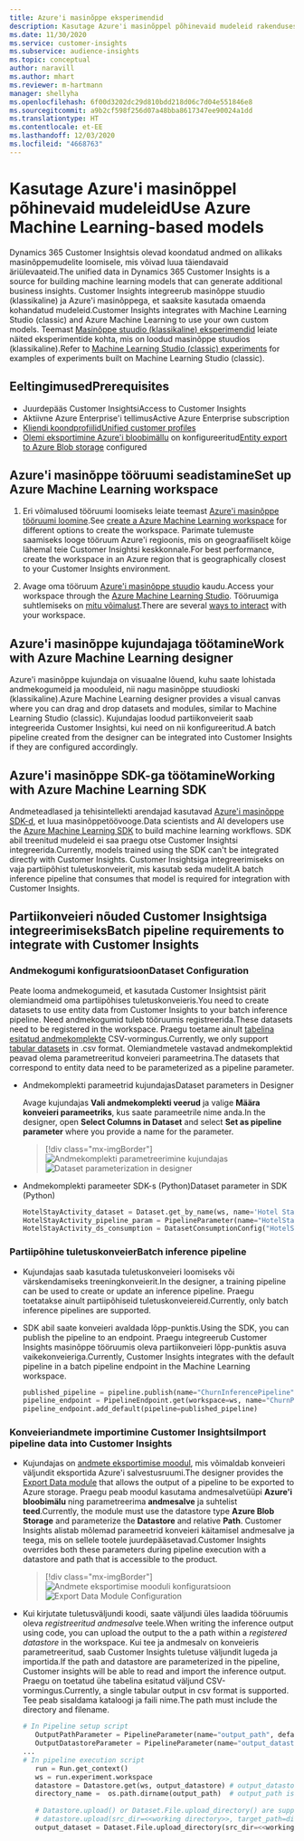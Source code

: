 ```yaml
---
title: Azure'i masinõppe eksperimendid
description: Kasutage Azure'i masinõppel põhinevaid mudeleid rakenduses Dynamics 365 Customer Insights.
ms.date: 11/30/2020
ms.service: customer-insights
ms.subservice: audience-insights
ms.topic: conceptual
author: naravill
ms.author: mhart
ms.reviewer: m-hartmann
manager: shellyha
ms.openlocfilehash: 6f00d3202dc29d810bdd218d06c7d04e551846e8
ms.sourcegitcommit: a9b2cf598f256d07a48bba8617347ee90024a1dd
ms.translationtype: HT
ms.contentlocale: et-EE
ms.lasthandoff: 12/03/2020
ms.locfileid: "4668763"
---
```

# <a name="use-azure-machine-learning-based-models"></a><span data-ttu-id="2aeb5-103">Kasutage Azure'i masinõppel põhinevaid mudeleid</span><span class="sxs-lookup"><span data-stu-id="2aeb5-103">Use Azure Machine Learning-based models</span></span>

<span data-ttu-id="2aeb5-104">Dynamics 365 Customer Insightsis olevad koondatud andmed on allikaks masinõppemudelite loomisele, mis võivad luua täiendavaid äriülevaateid.</span><span class="sxs-lookup"><span data-stu-id="2aeb5-104">The unified data in Dynamics 365 Customer Insights is a source for building machine learning models that can generate additional business insights.</span></span> <span data-ttu-id="2aeb5-105">Customer Insights integreerub masinõppe stuudio (klassikaline) ja Azure'i masinõppega, et saaksite kasutada omaenda kohandatud mudeleid.</span><span class="sxs-lookup"><span data-stu-id="2aeb5-105">Customer Insights integrates with Machine Learning Studio (classic) and Azure Machine Learning to use your own custom models.</span></span> <span data-ttu-id="2aeb5-106">Teemast [Masinõppe stuudio (klassikaline) eksperimendid](machine-learning-studio-experiments.md) leiate näited eksperimentide kohta, mis on loodud masinõppe stuudios (klassikaline).</span><span class="sxs-lookup"><span data-stu-id="2aeb5-106">Refer to [Machine Learning Studio (classic) experiments](machine-learning-studio-experiments.md) for examples of experiments built on Machine Learning Studio (classic).</span></span> 

## <a name="prerequisites"></a><span data-ttu-id="2aeb5-107">Eeltingimused</span><span class="sxs-lookup"><span data-stu-id="2aeb5-107">Prerequisites</span></span>

- <span data-ttu-id="2aeb5-108">Juurdepääs Customer Insightsi</span><span class="sxs-lookup"><span data-stu-id="2aeb5-108">Access to Customer Insights</span></span>
- <span data-ttu-id="2aeb5-109">Aktiivne Azure Enterprise'i tellimus</span><span class="sxs-lookup"><span data-stu-id="2aeb5-109">Active Azure Enterprise subscription</span></span>
- [<span data-ttu-id="2aeb5-110">Kliendi koondprofiilid</span><span class="sxs-lookup"><span data-stu-id="2aeb5-110">Unified customer profiles</span></span>](data-unification.md)
- <span data-ttu-id="2aeb5-111">[Olemi eksportimine Azure'i bloobimällu](export-azure-blob-storage.md) on konfigureeritud</span><span class="sxs-lookup"><span data-stu-id="2aeb5-111">[Entity export to Azure Blob storage](export-azure-blob-storage.md) configured</span></span>

## <a name="set-up-azure-machine-learning-workspace"></a><span data-ttu-id="2aeb5-112">Azure'i masinõppe tööruumi seadistamine</span><span class="sxs-lookup"><span data-stu-id="2aeb5-112">Set up Azure Machine Learning workspace</span></span>

1. <span data-ttu-id="2aeb5-113">Eri võimalused tööruumi loomiseks leiate teemast [Azure'i masinõppe tööruumi loomine](https://docs.microsoft.com/azure/machine-learning/concept-workspace#-create-a-workspace).</span><span class="sxs-lookup"><span data-stu-id="2aeb5-113">See [create a Azure Machine Learning workspace](https://docs.microsoft.com/azure/machine-learning/concept-workspace#-create-a-workspace) for different options to create the workspace.</span></span> <span data-ttu-id="2aeb5-114">Parimate tulemuste saamiseks looge tööruum Azure'i regioonis, mis on geograafiliselt kõige lähemal teie Customer Insightsi keskkonnale.</span><span class="sxs-lookup"><span data-stu-id="2aeb5-114">For best performance, create the workspace in an Azure region that is geographically closest to your Customer Insights environment.</span></span>

1. <span data-ttu-id="2aeb5-115">Avage oma tööruum [Azure'i masinõppe stuudio](https://ml.azure.com/) kaudu.</span><span class="sxs-lookup"><span data-stu-id="2aeb5-115">Access your workspace through the [Azure Machine Learning Studio](https://ml.azure.com/).</span></span> <span data-ttu-id="2aeb5-116">Tööruumiga suhtlemiseks on [mitu võimalust](https://docs.microsoft.com/azure/machine-learning/concept-workspace#tools-for-workspace-interaction).</span><span class="sxs-lookup"><span data-stu-id="2aeb5-116">There are several [ways to interact](https://docs.microsoft.com/azure/machine-learning/concept-workspace#tools-for-workspace-interaction) with your workspace.</span></span>

## <a name="work-with-azure-machine-learning-designer"></a><span data-ttu-id="2aeb5-117">Azure'i masinõppe kujundajaga töötamine</span><span class="sxs-lookup"><span data-stu-id="2aeb5-117">Work with Azure Machine Learning designer</span></span>

<span data-ttu-id="2aeb5-118">Azure'i masinõppe kujundaja on visuaalne lõuend, kuhu saate lohistada andmekogumeid ja mooduleid, nii nagu masinõppe stuudioski (klassikaline).</span><span class="sxs-lookup"><span data-stu-id="2aeb5-118">Azure Machine Learning designer provides a visual canvas where you can drag and drop datasets and modules, similar to Machine Learning Studio (classic).</span></span> <span data-ttu-id="2aeb5-119">Kujundajas loodud partiikonveierit saab integreerida Customer Insightsi, kui need on nii konfigureeritud.</span><span class="sxs-lookup"><span data-stu-id="2aeb5-119">A batch pipeline created from the designer can be integrated into Customer Insights if they are configured accordingly.</span></span> 
   
## <a name="working-with-azure-machine-learning-sdk"></a><span data-ttu-id="2aeb5-120">Azure'i masinõppe SDK-ga töötamine</span><span class="sxs-lookup"><span data-stu-id="2aeb5-120">Working with Azure Machine Learning SDK</span></span>

<span data-ttu-id="2aeb5-121">Andmeteadlased ja tehisintellekti arendajad kasutavad [Azure'i masinõppe SDK-d](https://docs.microsoft.com/python/api/overview/azure/ml/?view=azure-ml-py&preserve-view=true), et luua masinõppetöövooge.</span><span class="sxs-lookup"><span data-stu-id="2aeb5-121">Data scientists and AI developers use the [Azure Machine Learning SDK](https://docs.microsoft.com/python/api/overview/azure/ml/?view=azure-ml-py&preserve-view=true) to build machine learning workflows.</span></span> <span data-ttu-id="2aeb5-122">SDK abil treenitud mudeleid ei saa praegu otse Customer Insightsi integreerida.</span><span class="sxs-lookup"><span data-stu-id="2aeb5-122">Currently, models trained using the SDK can't be integrated directly with Customer Insights.</span></span> <span data-ttu-id="2aeb5-123">Customer Insightsiga integreerimiseks on vaja partiipõhist tuletuskonveierit, mis kasutab seda mudelit.</span><span class="sxs-lookup"><span data-stu-id="2aeb5-123">A batch inference pipeline that consumes that model is required for integration with Customer Insights.</span></span>

## <a name="batch-pipeline-requirements-to-integrate-with-customer-insights"></a><span data-ttu-id="2aeb5-124">Partiikonveieri nõuded Customer Insightsiga integreerimiseks</span><span class="sxs-lookup"><span data-stu-id="2aeb5-124">Batch pipeline requirements to integrate with Customer Insights</span></span>

### <a name="dataset-configuration"></a><span data-ttu-id="2aeb5-125">Andmekogumi konfiguratsioon</span><span class="sxs-lookup"><span data-stu-id="2aeb5-125">Dataset Configuration</span></span>

<span data-ttu-id="2aeb5-126">Peate looma andmekogumeid, et kasutada Customer Insightsist pärit olemiandmeid oma partiipõhises tuletuskonveieris.</span><span class="sxs-lookup"><span data-stu-id="2aeb5-126">You need to create datasets to use entity data from Customer Insights to your batch inference pipeline.</span></span> <span data-ttu-id="2aeb5-127">Need andmekogumid tuleb tööruumis registreerida.</span><span class="sxs-lookup"><span data-stu-id="2aeb5-127">These datasets need to be registered in the workspace.</span></span> <span data-ttu-id="2aeb5-128">Praegu toetame ainult [tabelina esitatud andmekomplekte](https://docs.microsoft.com/azure/machine-learning/how-to-create-register-datasets#tabulardataset) CSV-vormingus.</span><span class="sxs-lookup"><span data-stu-id="2aeb5-128">Currently, we only support [tabular datasets](https://docs.microsoft.com/azure/machine-learning/how-to-create-register-datasets#tabulardataset) in .csv format.</span></span> <span data-ttu-id="2aeb5-129">Olemiandmetele vastavad andmekomplektid peavad olema parametreeritud konveieri parameetrina.</span><span class="sxs-lookup"><span data-stu-id="2aeb5-129">The datasets that correspond to entity data need to be parameterized as a pipeline parameter.</span></span>
   
* <span data-ttu-id="2aeb5-130">Andmekomplekti parameetrid kujundajas</span><span class="sxs-lookup"><span data-stu-id="2aeb5-130">Dataset parameters in Designer</span></span>
   
     <span data-ttu-id="2aeb5-131">Avage kujundajas **Vali andmekomplekti veerud** ja valige **Määra konveieri parameetriks**, kus saate parameetrile nime anda.</span><span class="sxs-lookup"><span data-stu-id="2aeb5-131">In the designer, open **Select Columns in Dataset** and select **Set as pipeline parameter** where you provide a name for the parameter.</span></span>

     > [!div class="mx-imgBorder"]
     > <span data-ttu-id="2aeb5-132">![Andmekomplekti parametreerimine kujundajas](media/intelligence-designer-dataset-parameters.png "Andmekomplekti parametreerimine kujundajas")</span><span class="sxs-lookup"><span data-stu-id="2aeb5-132">![Dataset parameterization in designer](media/intelligence-designer-dataset-parameters.png "Dataset parameterization in designer")</span></span>
   
* <span data-ttu-id="2aeb5-133">Andmekomplekti parameeter SDK-s (Python)</span><span class="sxs-lookup"><span data-stu-id="2aeb5-133">Dataset parameter in SDK (Python)</span></span>
   
   ```python
   HotelStayActivity_dataset = Dataset.get_by_name(ws, name='Hotel Stay Activity Data')
   HotelStayActivity_pipeline_param = PipelineParameter(name="HotelStayActivity_pipeline_param", default_value=HotelStayActivity_dataset)
   HotelStayActivity_ds_consumption = DatasetConsumptionConfig("HotelStayActivity_dataset", HotelStayActivity_pipeline_param)
   ```

### <a name="batch-inference-pipeline"></a><span data-ttu-id="2aeb5-134">Partiipõhine tuletuskonveier</span><span class="sxs-lookup"><span data-stu-id="2aeb5-134">Batch inference pipeline</span></span>
  
* <span data-ttu-id="2aeb5-135">Kujundajas saab kasutada tuletuskonveieri loomiseks või värskendamiseks treeningkonveierit.</span><span class="sxs-lookup"><span data-stu-id="2aeb5-135">In the designer, a training pipeline can be used to create or update an inference pipeline.</span></span> <span data-ttu-id="2aeb5-136">Praegu toetatakse ainult partiipõhiseid tuletuskonveiereid.</span><span class="sxs-lookup"><span data-stu-id="2aeb5-136">Currently, only batch inference pipelines are supported.</span></span>

* <span data-ttu-id="2aeb5-137">SDK abil saate konveieri avaldada lõpp-punktis.</span><span class="sxs-lookup"><span data-stu-id="2aeb5-137">Using the SDK, you can publish the pipeline to an endpoint.</span></span> <span data-ttu-id="2aeb5-138">Praegu integreerub Customer Insights masinõppe tööruumis oleva partiikonveieri lõpp-punktis asuva vaikekonveieriga.</span><span class="sxs-lookup"><span data-stu-id="2aeb5-138">Currently, Customer Insights integrates with the default pipeline in a batch pipeline endpoint in the Machine Learning workspace.</span></span>
   
   ```python
   published_pipeline = pipeline.publish(name="ChurnInferencePipeline", description="Published Churn Inference pipeline")
   pipeline_endpoint = PipelineEndpoint.get(workspace=ws, name="ChurnPipelineEndpoint") 
   pipeline_endpoint.add_default(pipeline=published_pipeline)
   ```

### <a name="import-pipeline-data-into-customer-insights"></a><span data-ttu-id="2aeb5-139">Konveieriandmete importimine Customer Insightsi</span><span class="sxs-lookup"><span data-stu-id="2aeb5-139">Import pipeline data into Customer Insights</span></span>

* <span data-ttu-id="2aeb5-140">Kujundajas on [andmete eksportimise moodul](https://docs.microsoft.com/azure/machine-learning/algorithm-module-reference/export-data), mis võimaldab konveieri väljundit eksportida Azure'i salvestusruumi.</span><span class="sxs-lookup"><span data-stu-id="2aeb5-140">The designer provides the [Export Data module](https://docs.microsoft.com/azure/machine-learning/algorithm-module-reference/export-data) that allows the output of a pipeline to be exported to Azure storage.</span></span> <span data-ttu-id="2aeb5-141">Praegu peab moodul kasutama andmesalvetüüpi **Azure'i bloobimälu** ning parametreerima **andmesalve** ja suhtelist **teed**.</span><span class="sxs-lookup"><span data-stu-id="2aeb5-141">Currently, the module must use the datastore type **Azure Blob Storage** and parameterize the **Datastore** and relative **Path**.</span></span> <span data-ttu-id="2aeb5-142">Customer Insights alistab mõlemad parameetrid konveieri käitamisel andmesalve ja teega, mis on sellele tootele juurdepääsetavad.</span><span class="sxs-lookup"><span data-stu-id="2aeb5-142">Customer Insights overrides both these parameters during pipeline execution with a datastore and path that is accessible to the product.</span></span>
   > [!div class="mx-imgBorder"]
   > <span data-ttu-id="2aeb5-143">![Andmete eksportimise mooduli konfiguratsioon](media/intelligence-designer-importdata.png "Andmete eksportimise mooduli konfiguratsioon")</span><span class="sxs-lookup"><span data-stu-id="2aeb5-143">![Export Data Module Configuration](media/intelligence-designer-importdata.png "Export Data Module Configuration")</span></span>
   
* <span data-ttu-id="2aeb5-144">Kui kirjutate tuletusväljundi koodi, saate väljundi üles laadida tööruumis oleva *registreeritud andmesalve* teele.</span><span class="sxs-lookup"><span data-stu-id="2aeb5-144">When writing the inference output using code, you can upload the output to the a path within a *registered datastore* in the workspace.</span></span> <span data-ttu-id="2aeb5-145">Kui tee ja andmesalv on konveieris parametreeritud, saab Customer Insights tuletuse väljundit lugeda ja importida.</span><span class="sxs-lookup"><span data-stu-id="2aeb5-145">If the path and datastore are parameterized in the pipeline, Customer insights will be able to read and import the inference output.</span></span> <span data-ttu-id="2aeb5-146">Praegu on toetatud ühe tabelina esitatud väljund CSV-vormingus.</span><span class="sxs-lookup"><span data-stu-id="2aeb5-146">Currently, a single tabular output in csv format is supported.</span></span> <span data-ttu-id="2aeb5-147">Tee peab sisaldama kataloogi ja faili nime.</span><span class="sxs-lookup"><span data-stu-id="2aeb5-147">The path must include the directory and filename.</span></span>

   ```python
   # In Pipeline setup script
      OutputPathParameter = PipelineParameter(name="output_path", default_value="HotelChurnOutput/HotelChurnOutput.csv")
      OutputDatastoreParameter = PipelineParameter(name="output_datastore", default_value="workspaceblobstore")
   ...
   # In pipeline execution script
      run = Run.get_context()
      ws = run.experiment.workspace
      datastore = Datastore.get(ws, output_datastore) # output_datastore is parameterized
      directory_name =  os.path.dirname(output_path)  # output_path is parameterized.
      
      # Datastore.upload() or Dataset.File.upload_directory() are supported methods to uplaod the data
      # datastore.upload(src_dir=<<working directory>>, target_path=directory_name, overwrite=False, show_progress=True)
      output_dataset = Dataset.File.upload_directory(src_dir=<<working directory>>, target = (datastore, directory_name)) # Remove trailing "/" from directory_name
   ```
